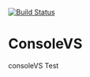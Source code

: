 [![Build Status](https://dev.azure.com/Tikusubash/Potens%20Test/_apis/build/status/skumar458.ConsoleVS)](https://dev.azure.com/Tikusubash/Potens%20Test/_build/latest?definitionId=1)
# ConsoleVS
consoleVS Test
